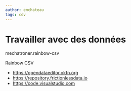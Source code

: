 ```yaml
---
author: emchateau
tags: cdv
---
```


# Travailler avec des données

mechatroner.rainbow-csv

Rainbow CSV

- https://opendataeditor.okfn.org
- https://repository.frictionlessdata.io
- https://code.visualstudio.com